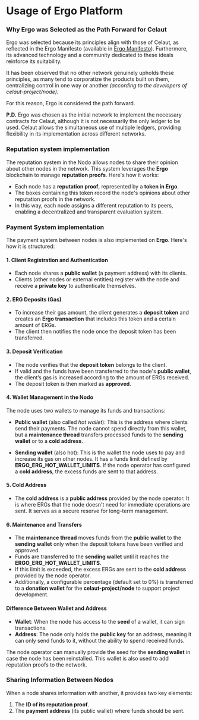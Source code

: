 # Usage of Ergo Platform

### Why Ergo was Selected as the Path Forward for Celaut

Ergo was selected because its principles align with those of Celaut, as reflected in the Ergo Manifesto (available in [Ergo Manifesto](https://ergoplatform.org/en/blog/2021-04-26-the-ergo-manifesto/)).
Furthermore, its advanced technology and a community dedicated to these ideals reinforce its suitability.

It has been observed that no other network genuinely upholds these principles, as many tend to corporatize the products built on them, centralizing control in one way or another *(according to the developers of celaut-project/node).*

For this reason, Ergo is considered the path forward.

**P.D.**  Ergo was chosen as the initial network to implement the necessary contracts for Celaut, although it is not necessarily the only ledger to be used. Celaut allows the simultaneous use of multiple ledgers, providing flexibility in its implementation across different networks.


### Reputation system implementation

The reputation system in the Nodo allows nodes to share their opinion about other nodes in the network. This system leverages the **Ergo** blockchain to manage **reputation proofs**. Here's how it works:

- Each node has a **reputation proof**, represented by a **token in Ergo**.
- The boxes containing this token record the node's opinions about other reputation proofs in the network.
- In this way, each node assigns a different reputation to its peers, enabling a decentralized and transparent evaluation system.

### Payment System implementation

The payment system between nodes is also implemented on **Ergo**. Here's how it is structured:

#### 1. Client Registration and Authentication

- Each node shares a **public wallet** (a payment address) with its clients.
- Clients (other nodes or external entities) register with the node and receive a **private key** to authenticate themselves.

#### 2. ERG Deposits (Gas)

- To increase their gas amount, the client generates a **deposit token** and creates an **Ergo transaction** that includes this token and a certain amount of ERGs.
- The client then notifies the node once the deposit token has been transferred.

#### 3. Deposit Verification

- The node verifies that the **deposit token** belongs to the client.
- If valid and the funds have been transferred to the node's **public wallet**, the client’s gas is increased according to the amount of ERGs received.
- The deposit token is then marked as **approved**.

#### 4. Wallet Management in the Nodo

The node uses two wallets to manage its funds and transactions:

- **Public wallet** (also called *hot wallet*): This is the address where clients send their payments. The node cannot spend directly from this wallet, but a **maintenance thread** transfers processed funds to the **sending wallet** or to a **cold address**.

- **Sending wallet** (also hot): This is the wallet the node uses to pay and increase its gas on other nodes. It has a funds limit defined by **ERGO_ERG_HOT_WALLET_LIMITS**. If the node operator has configured a **cold address**, the excess funds are sent to that address.

#### 5. Cold Address

- The **cold address** is a **public address** provided by the node operator. It is where ERGs that the node doesn't need for immediate operations are sent. It serves as a secure reserve for long-term management.

#### 6. Maintenance and Transfers

- The **maintenance thread** moves funds from the **public wallet** to the **sending wallet** only when the deposit tokens have been verified and approved.
- Funds are transferred to the **sending wallet** until it reaches the **ERGO_ERG_HOT_WALLET_LIMITS**.
- If this limit is exceeded, the excess ERGs are sent to the **cold address** provided by the node operator.
- Additionally, a configurable percentage (default set to 0%) is transferred to a **donation wallet** for the **celaut-project/node** to support project development.

#### Difference Between Wallet and Address

- **Wallet**: When the node has access to the **seed** of a wallet, it can sign transactions.
- **Address**: The node only holds the **public key** for an address, meaning it can only send funds to it, without the ability to spend received funds.

The node operator can manually provide the seed for the **sending wallet** in case the node has been reinstalled. This wallet is also used to add reputation proofs to the network.

### Sharing Information Between Nodos

When a node shares information with another, it provides two key elements:

1. The **ID of its reputation proof**.
2. The **payment address** (its public wallet) where funds should be sent.
